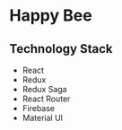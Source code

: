 # Happy Bee 

## Technology Stack

* React
* Redux
* Redux Saga
* React Router
* Firebase
* Material UI